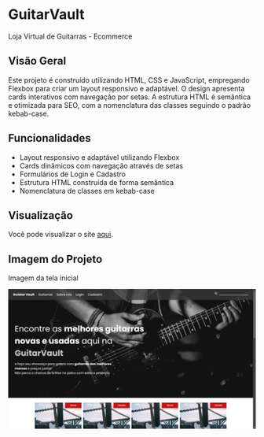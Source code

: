 # GuitarVault
 Loja Virtual de Guitarras - Ecommerce

## Visão Geral
Este projeto é construído utilizando HTML, CSS e JavaScript, empregando Flexbox para criar um layout responsivo e adaptável. O design apresenta cards interativos com navegação por setas. A estrutura HTML é semântica e otimizada para SEO, com a nomenclatura das classes seguindo o padrão kebab-case.

## Funcionalidades
- Layout responsivo e adaptável utilizando Flexbox
- Cards dinâmicos com navegação através de setas
- Formulários de Login e Cadastro
- Estrutura HTML construída de forma semântica
- Nomenclatura de classes em kebab-case

## Visualização
Você pode visualizar o site [aqui](https://guitar-vault-mu.vercel.app/).

## Imagem do Projeto
Imagem da tela inicial

![GuitarVault Screen Image](/img/Image-ReadMe.png)